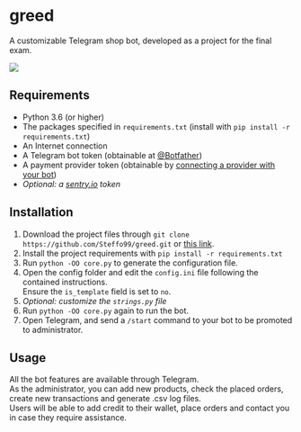 # greed
A customizable Telegram shop bot, developed as a project for the final exam.  

![](https://img.shields.io/badge/version-beta-blue.svg)

## Requirements
* Python 3.6 (or higher)
* The packages specified in `requirements.txt` (install with `pip install -r requirements.txt`)
* An Internet connection
* A Telegram bot token (obtainable at [@Botfather](https://t.me/Botfather))
* A payment provider token (obtainable by [connecting a provider with your bot](https://t.me/Botfather))
* _Optional: a [sentry.io](https://sentry.io) token_

## Installation
1. Download the project files through `git clone https://github.com/Steffo99/greed.git` or [this link](https://github.com/Steffo99/greed/archive/master.zip).
2. Install the project requirements with `pip install -r requirements.txt`
3. Run `python -OO core.py` to generate the configuration file.
4. Open the config folder and edit the `config.ini` file following the contained instructions.  
Ensure the `is_template` field is set to `no`.
5. _Optional: customize the `strings.py` file_
6. Run `python -OO core.py` again to run the bot.
7. Open Telegram, and send a `/start` command to your bot to be promoted to administrator.

## Usage
All the bot features are available through Telegram.   
As the administrator, you can add new products, check the placed orders, create new transactions and generate .csv log files.  
Users will be able to add credit to their wallet, place orders and contact you in case they require assistance.
